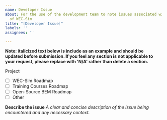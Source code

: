 ```yaml
---
name: Developer Issue
about: For the use of the development team to note issues associated with the development
  of WEC-Sim
title: "[Developer Issue]"
labels: ''
assignees: ''

---
```


**Note: italicized text below is include as an example and should be updated before submission. If you feel any section is not applicable to your request, please replace with 'N/A' rather than delete a section.**

 Project
- [ ] WEC-Sim Roadmap
- [ ] Training Courses Roadmap
- [ ] Open-Source BEM Roadmap
- [ ] Other

**Describe the issue**
_A clear and concise description of the issue being encountered and any necessary context._
